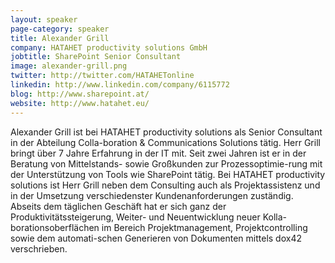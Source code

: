 ```yaml
---
layout: speaker
page-category: speaker
title: Alexander Grill
company: HATAHET productivity solutions GmbH
jobtitle: SharePoint Senior Consultant
image: alexander-grill.png
twitter: http://twitter.com/HATAHETonline
linkedin: http://www.linkedin.com/company/6115772
blog: http://www.sharepoint.at/
website: http://www.hatahet.eu/
---
```


Alexander Grill ist bei HATAHET productivity solutions als Senior Consultant in der Abteilung Colla-boration & Communications Solutions tätig. Herr Grill bringt über 7 Jahre Erfahrung in der IT mit. Seit zwei Jahren ist er in der Beratung von Mittelstands- sowie Großkunden zur Prozessoptimie-rung mit der Unterstützung von Tools wie SharePoint tätig.
Bei HATAHET productivity solutions ist Herr Grill neben dem Consulting auch als Projektassistenz und in der Umsetzung verschiedenster Kundenanforderungen zuständig. Abseits dem täglichen Geschäft hat er sich ganz der Produktivitätssteigerung, Weiter- und Neuentwicklung neuer Kolla-borationsoberflächen im Bereich Projektmanagement, Projektcontrolling sowie dem automati-schen Generieren von Dokumenten mittels dox42 verschrieben.